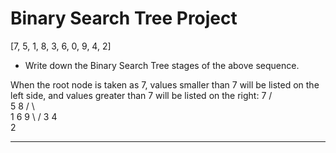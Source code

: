 # Binary Search Tree Project
[7, 5, 1, 8, 3, 6, 0, 9, 4, 2]

-  Write down the Binary Search Tree stages of the above sequence.

When the root node is taken as 7, values smaller than 7 will be listed on the left side, and values greater than 7 will be listed on the right:
        7
       / \
      5   8
     / \   \
    1   6   9
     \     /
      3   4
       \
        2

---

